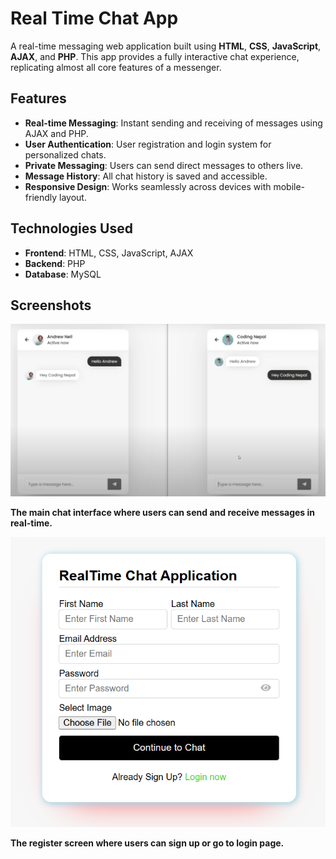 # Real Time Chat App

A real-time messaging web application built using **HTML**, **CSS**, **JavaScript**, **AJAX**, and **PHP**. This app provides a fully interactive chat experience, replicating almost all core features of a messenger.

## Features

- **Real-time Messaging**: Instant sending and receiving of messages using AJAX and PHP.
- **User Authentication**: User registration and login system for personalized chats.
- **Private Messaging**: Users can send direct messages to others live.
- **Message History**: All chat history is saved and accessible.
- **Responsive Design**: Works seamlessly across devices with mobile-friendly layout.

## Technologies Used

- **Frontend**: HTML, CSS, JavaScript, AJAX
- **Backend**: PHP
- **Database**: MySQL


## Screenshots

![Chat Interface](images/interface.png)

**The main chat interface where users can send and receive messages in real-time.**

![Login Screen](images/login.png)

**The register screen where users can sign up or go to login page.**
